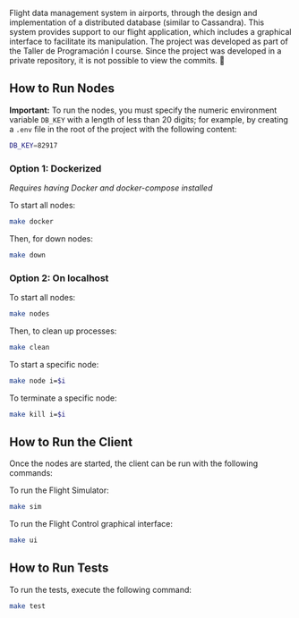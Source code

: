Flight data management system in airports, through the design and implementation of a distributed database (similar to Cassandra). This system provides support to our flight application, which includes a graphical interface to facilitate its manipulation. The project was developed as part of the Taller de Programación I course. Since the project was developed in a private repository, it is not possible to view the commits. 🦀

## How to Run Nodes

**Important:** To run the nodes, you must specify the numeric environment variable `DB_KEY` with a length of less than 20 digits; for example, by creating a `.env` file in the root of the project with the following content:


```bash
DB_KEY=82917
```
### Option 1: **Dockerized**

*Requires having Docker and docker-compose installed*

To start all nodes:
    
```bash
make docker
```

Then, for down nodes:
    
```bash
make down
```

### Option 2: On **localhost**

To start all nodes:
```bash
make nodes
```
Then, to clean up processes:
    
```bash
make clean
```

To start a specific node:

```bash
make node i=$i
```
To terminate a specific node:

```bash
make kill i=$i
```

## How to Run the Client
Once the nodes are started, the client can be run with the following commands:

To run the Flight Simulator:


```bash
make sim
```

To run the Flight Control graphical interface:
```bash
make ui
```
## How to Run Tests
To run the tests, execute the following command:


```bash
make test
```
